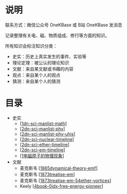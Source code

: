 

# 说明

联系方式：微信公众号 OneKBase 或 B站 OneKBase 发消息

记录整理有关电、磁、物质组成、修行等方面的知识。

所有知识会标注知识分类：
- 史实：历史上真实发生的事件、实验等
- 理论定理：被公认的理论知识
- 文献：来自某文献或书藉的内容
- 观点：来自某个人的观点
- 猜测：来自某个人的猜测


# 目录
- 史实
  - [[1dn-sci-manlist-math]]
  - [[2dn-sci-manlist-phy]]
  - [[2dn-sci-manlist-phy-uhis]]
  - [[2dn-sci-nuclear-timeline]]
  - [[2dn-sci-ether-timeline]]
  - [[2dn-sci-em-timeline]]
  - [[1电磁原子的物理现象]]
- 文献 
  - 麦克斯韦 [[1865dynamical-theory-emf]]
  - 麦克斯韦 [[1873treatise-em]]
  - 麦克斯韦 [[1873treatise-em-54ether-vortices]]
  - Keely [[4book-0idx-free-energy-pioneer]]



[//begin]: # "Autogenerated link references for markdown compatibility"
[1dn-sci-manlist-math]: kb-sci-math/1who/1dn-sci-manlist-math.md "数学正史人物清单"
[2dn-sci-manlist-phy]: kb-sci-physics/1who/2dn-sci-manlist-phy.md "物理正史人物清单"
[2dn-sci-manlist-phy-uhis]: kb-sci-physics/1who/2dn-sci-manlist-phy-uhis.md "野史史人物清单"
[2dn-sci-nuclear-timeline]: kb-sci-physics/2what/2dn-sci-nuclear-timeline.md "核物理重要发现时间线"
[2dn-sci-ether-timeline]: kb-sci-physics/2what/2dn-sci-ether-timeline.md "以太物理重要发现时间线"
[2dn-sci-em-timeline]: kb-sci-physics/2what/2dn-sci-em-timeline.md "电磁学重要发现时间线"
[1电磁原子的物理现象]: kb-sci-physics/2what/1%E7%94%B5%E7%A3%81%E5%8E%9F%E5%AD%90%E7%9A%84%E7%89%A9%E7%90%86%E7%8E%B0%E8%B1%A1.md "1电磁原子的物理现象"
[1865dynamical-theory-emf]: kb-sci-physics/3doc/1831maxwell/1865dynamical-theory-emf.md "1865电磁场的动力学理论"
[1873treatise-em]: kb-sci-physics/3doc/1831maxwell/1873treatise-em.md "1873电磁通论摘录"
[1873treatise-em-54ether-vortices]: kb-sci-physics/3doc/1831maxwell/1873treatise-em-54ether-vortices.md "电磁通论-第54章对光的磁作用-以太旋涡假说"
[4book-0idx-free-energy-pioneer]: kb-sci-physics/3doc/1837keely/free-energy-pioneer/4book-0idx-free-energy-pioneer.md "自由能先驱-Keely"
[//end]: # "Autogenerated link references"